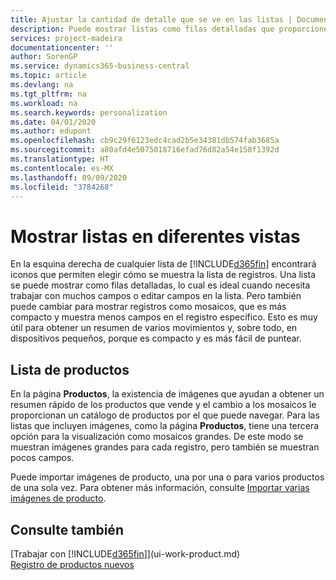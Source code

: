 ```yaml
---
title: Ajustar la cantidad de detalle que se ve en las listas | Documentos de Microsoft
description: Puede mostrar listas como filas detalladas que proporcionen el máximo de información o como mosaicos que sean fáciles de analizar visualmente y puede incluir miniaturas de imágenes.
services: project-madeira
documentationcenter: ''
author: SorenGP
ms.service: dynamics365-business-central
ms.topic: article
ms.devlang: na
ms.tgt_pltfrm: na
ms.workload: na
ms.search.keywords: personalization
ms.date: 04/01/2020
ms.author: edupont
ms.openlocfilehash: cb9c29f6123edc4cad2b5e34381db574fab3685a
ms.sourcegitcommit: a80afd4e5075018716efad76d82a54e158f1392d
ms.translationtype: HT
ms.contentlocale: es-MX
ms.lasthandoff: 09/09/2020
ms.locfileid: "3784268"
---
```

# <a name="displaying-lists-in-different-ways"></a>Mostrar listas en diferentes vistas
En la esquina derecha de cualquier lista de [!INCLUDE[d365fin](includes/d365fin_md.md)] encontrará iconos que permiten elegir cómo se muestra la lista de registros. Una lista se puede mostrar como filas detalladas, lo cual es ideal cuando necesita trabajar con muchos campos o editar campos en la lista. Pero también puede cambiar para mostrar registros como mosaicos, que es más compacto y muestra menos campos en el registro específico. Esto es muy útil para obtener un resumen de varios movimientos y, sobre todo, en dispositivos pequeños, porque es compacto y es más fácil de puntear.

## <a name="item-list"></a>Lista de productos
En la página **Productos**, la existencia de imágenes que ayudan a obtener un resumen rápido de los productos que vende y el cambio a los mosaicos le proporcionan un catálogo de productos por el que puede navegar. Para las listas que incluyen imágenes, como la página **Productos**, tiene una tercera opción para la visualización como mosaicos grandes. De este modo se muestran imágenes grandes para cada registro, pero también se muestran pocos campos.

Puede importar imágenes de producto, una por una o para varios productos de una sola vez. Para obtener más información, consulte [Importar varias imágenes de producto](inventory-how-import-item-pictures.md).  

## <a name="see-also"></a>Consulte también
[Trabajar con [!INCLUDE[d365fin](includes/d365fin_md.md)]](ui-work-product.md)  
[Registro de productos nuevos](inventory-how-register-new-items.md)  
